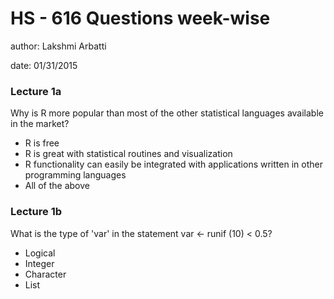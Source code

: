 HS - 616 Questions week-wise
================================================================
author: Lakshmi Arbatti

date: 01/31/2015



### Lecture 1a


Why is R more popular than most of the other statistical languages available in the market?

* R is free
* R is great with statistical routines and visualization
* R functionality can easily be integrated with applications   written in other programming languages
* All of the above


### Lecture 1b

What is the type of 'var' in the statement var <- runif (10) < 0.5?

* Logical
* Integer
* Character
* List

